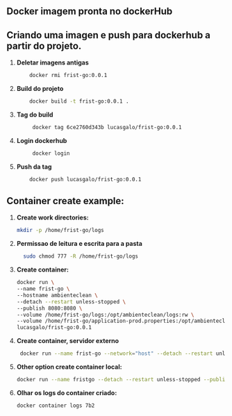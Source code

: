 ## Docker imagem pronta no dockerHub

## Criando uma imagen e push para dockerhub a partir do projeto.

1. **Deletar imagens antigas**
    ```bash
        docker rmi frist-go:0.0.1
    ``` 
2. **Build do projeto**
    ```bash
        docker build -t frist-go:0.0.1 .
    ``` 
3. **Tag do build**
   ```bash
        docker tag 6ce2760d343b lucasgalo/frist-go:0.0.1
   ```
4. **Login dockerhub**
   ```bash
        docker login
   ```
5. **Push da tag**
    ```bash
        docker push lucasgalo/frist-go:0.0.1
    ```

## Container create example:

1. **Create work directories:**
    ```bash
    mkdir -p /home/frist-go/logs    
    ```
2. **Permissao de leitura e escrita para a pasta**
   ```bash
     sudo chmod 777 -R /home/frist-go/logs
   ```
3. **Create container:**
    ```bash
    docker run \
    --name frist-go \
    --hostname ambienteclean \
    --detach --restart unless-stopped \
    --publish 8080:8080 \
    --volume /home/frist-go/logs:/opt/ambienteclean/logs:rw \
    --volume /home/frist-go/application-prod.properties:/opt/ambienteclean/src/resources/application-prod.properties:ro \
    lucasgalo/frist-go:0.0.1
    ```   
4. **Create container, servidor externo**
    ```bash
     docker run --name frist-go --network="host" --detach --restart unless-stopped --publish 8080:8080 --volume /home/frist-go/logs:/opt/ambienteclean/logs:rw --volume /home/frist-go/application-prod.properties:/opt/ambienteclean/src/resources/application-prod.properties:ro lucasgalo/frist-go:0.0.1
    ```
5. **Other option create container local:**
    ```bash
    docker run --name fristgo --detach --restart unless-stopped --publish 8080:8080 fristgo:0.0.1
    ```
6. **Olhar os logs do container criado:**
    ```bash
    docker container logs 7b2   
    ```

